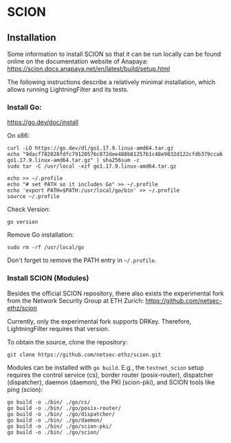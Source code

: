 # SCION

## Installation

Some information to install SCION so that it can be run locally can be found online on the documentation website of Anapaya:
https://scion.docs.anapaya.net/en/latest/build/setup.html

The following instructions describe a relatively minimal installation, which allows running LightningFilter and its tests.

### Install Go:

https://go.dev/doc/install

On x86:
```
curl -LO https://go.dev/dl/go1.17.9.linux-amd64.tar.gz
echo "9dacf782028fdfc79120576c872dee488b81257b1c48e9032d122cfdb379cca6 go1.17.9.linux-amd64.tar.gz" | sha256sum -c
sudo tar -C /usr/local -xzf go1.17.9.linux-amd64.tar.gz
```

```
echo >> ~/.profile
echo "# set PATH so it includes Go" >> ~/.profile
echo 'export PATH=$PATH:/usr/local/go/bin' >> ~/.profile
source ~/.profile 
```

Check Version:
```
go version
```

Remove Go installation:
```
sudo rm -rf /usr/local/go
```
Don't forget to remove the PATH entry in `~/.profile`.

### Install SCION (Modules)

Besides the official SCION repository, there also exists the experimental fork from the Network Security Group at ETH Zurich:
https://github.com/netsec-ethz/scion

Currently, only the experimental fork supports DRKey.
Therefore, LightningFilter requires that version.

To obtain the source, clone the repository:
```
git clone https://github.com/netsec-ethz/scion.git
```

Modules can be installed with `go build`.
E.g., the `testnet_scion` setup requires the control service (cs), border router (posix-router), dispatcher (dispatcher), daemon (daemon), the PKI (scion-pki), and SCION tools like ping (scion):

```
go build -o ./bin/ ./go/cs/
go build -o ./bin/ ./go/posix-router/
go build -o ./bin/ ./go/dispatcher/
go build -o ./bin/ ./go/daemon/
go build -o ./bin/ ./go/scion-pki/
go build -o ./bin/ ./go/scion/
```
